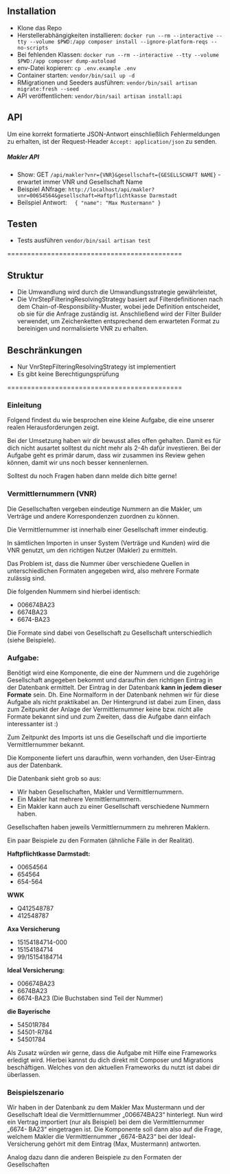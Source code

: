 ## Installation
* Klone das Repo
* Herstellerabhängigkeiten installieren: `docker run --rm --interactive --tty --volume $PWD:/app composer install --ignore-platform-reqs --no-scripts`
* Bei fehlenden Klassen: `docker run --rm --interactive --tty --volume $PWD:/app composer dump-autoload`
* env-Datei kopieren: `cp .env.example .env`
* Container starten: `vendor/bin/sail up -d`
* RMigrationen und Seeders ausführen: `vendor/bin/sail artisan migrate:fresh --seed`
* API veröffentlichen: `vendor/bin/sail artisan install:api`

## API
Um eine korrekt formatierte JSON-Antwort einschließlich Fehlermeldungen zu erhalten, ist der Request-Header `Accept: application/json` zu senden.

##### Makler API
* Show: GET `/api/makler?vnr={VNR}&gesellschaft={GESELLSCHAFT NAME}` - erwartet immer VNR und Gesellschaft Name
* Beispiel ANfrage: `http://localhost/api/makler?vnr=00654564&gesellschaft=Haftpflichtkasse Darmstadt`
* Beilspiel Antwort:
`  {
  "name": "Max Mustermann"
  }`

## Testen
* Tests ausführen `vendor/bin/sail artisan test`


============================================
## Struktur
* Die Umwandlung wird durch die Umwandlungsstrategie gewährleistet,
* Die VnrStepFilteringResolvingStrategy basiert auf Filterdefinitionen nach dem Chain-of-Responsibility-Muster, wobei jede Definition entscheidet, ob sie für die Anfrage zuständig ist. Anschließend wird der Filter Builder verwendet, um Zeichenketten entsprechend dem erwarteten Format zu bereinigen und normalisierte VNR zu erhalten.

## Beschränkungen
* Nur VnrStepFilteringResolvingStrategy ist implementiert
* Es gibt keine Berechtigungsprüfung

============================================
### Einleitung
Folgend findest du wie besprochen eine kleine Aufgabe, die eine unserer realen Herausforderungen zeigt.

Bei der Umsetzung haben wir dir bewusst alles offen gehalten. Damit es für dich nicht ausartet solltest du nicht mehr als 2-4h dafür investieren.
Bei der Aufgabe geht es primär darum, dass wir zusammen ins Review gehen können, damit wir uns noch besser kennenlernen.

Solltest du noch Fragen haben dann melde dich bitte gerne!

### Vermittlernummern (VNR)
Die Gesellschaften vergeben eindeutige Nummern an die Makler, um Verträge und andere
Korrespondenzen zuordnen zu können.

Die Vermittlernummer ist innerhalb einer Gesellschaft immer eindeutig.

In sämtlichen Importen in unser System (Verträge und Kunden) wird die VNR genutzt, um
den richtigen Nutzer (Makler) zu ermitteln.

Das Problem ist, dass die Nummer über verschiedene Quellen in unterschiedlichen
Formaten angegeben wird, also mehrere Formate zulässig sind.

Die folgenden Nummern sind hierbei identisch:
- 006674BA23
- 6674BA23
- 6674-BA23

Die Formate sind dabei von Gesellschaft zu Gesellschaft unterschiedlich (siehe Beispiele).

### Aufgabe:
Benötigt wird eine Komponente, die eine der Nummern und die zugehörige Gesellschaft
angegeben bekommt und daraufhin den richtigen Eintrag in der Datenbank ermittelt. Der
Eintrag in der Datenbank **kann in jedem dieser Formate** sein. Dh. Eine Normalform in
der Datenbank nehmen wir für diese Aufgabe als nicht praktikabel an. Der Hintergrund ist
dabei zum Einen, dass zum Zeitpunkt der Anlage der Vermittlernummer keine bzw. nicht
alle Formate bekannt sind und zum Zweiten, dass die Aufgabe dann einfach interessanter
ist :)

Zum Zeitpunkt des Imports ist uns die Gesellschaft und die importierte Vermittlernummer
bekannt.

Die Komponente liefert uns daraufhin, wenn vorhanden, den User-Eintrag aus der
Datenbank.

Die Datenbank sieht grob so aus:
- Wir haben Gesellschaften, Makler und Vermittlernummern.
- Ein Makler hat mehrere Vermittlernummern.
- Ein Makler kann auch zu einer Gesellschaft verschiedene Nummern haben.

Gesellschaften haben jeweils Vermittlernummern zu mehreren Maklern.

Ein paar Beispiele zu den Formaten (ähnliche Fälle in der Realität).

**Haftpflichtkasse Darmstadt:**
- 00654564
- 654564
- 654-564

**WWK**
- Q412548787
- 412548787

**Axa Versicherung**
- 15154184714-000
- 15154184714
- 99/15154184714

**Ideal Versicherung:**
- 006674BA23
- 6674BA23
- 6674-BA23
(Die Buchstaben sind Teil der Nummer)

**die Bayerische**
- 54501R784
- 54501-R784
- 54501784


Als Zusatz würden wir gerne, dass die Aufgabe mit Hilfe eine Frameworks erledigt wird.
Hierbei kannst du dich direkt mit Composer und Migrations beschäftigen.
Welches von den aktuellen Frameworks du nutzt ist dabei dir überlassen.

### Beispielszenario
Wir haben in der Datenbank zu dem Makler Max Mustermann und der Gesellschaft Ideal
die Vermittlernummer „006674BA23“ hinterlegt.
Nun wird ein Vertrag importiert (nur als Beispiel) bei dem die Vermittlernummer „6674-
BA23“ eingetragen ist.
Die Komponente soll dann also auf die Frage, welchem Makler die Vermittlernummer
„6674-BA23“ bei der Ideal-Versicherung gehört mit dem Eintrag (Max, Mustermann)
antworten.

Analog dazu dann die anderen Beispiele zu den Formaten der Gesellschaften
